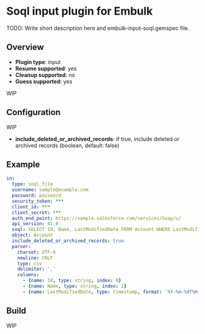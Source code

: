 # Soql input plugin for Embulk

TODO: Write short description here and embulk-input-soql.gemspec file.

## Overview

* **Plugin type**: input
* **Resume supported**: yes
* **Cleanup supported**: no
* **Guess supported**: yes

WIP

## Configuration

WIP

* **include_deleted_or_archived_records**: if true, include deleted or archived records (boolean, default: false)

## Example

```yaml
in:
  type: soql_file
  username: sample@example.com
  password: password
  security_token: ***
  client_id: ***
  client_secret: ***
  auth_end_point: https://sample.salesforce.com/services/Soap/u/
  api_version: 41.0
  soql: SELECT Id, Name, LastModifiedDate FROM Account WHERE LastModifiedDate > 2019-08-19T00:41:38Z ORDER BY Id
  object: Account
  include_deleted_or_archived_records: true
  parser:
    charset: UTF-8
    newline: CRLF
    type: csv
    delimiter: ','
    columns:
      - {name: Id, type: string, index: 0}
      - {name: Name, type: string, index: 1}
      - {name: LastModifiedDate, type: timestamp, format: '%Y-%m-%dT%H:%M:%S.%L%z', index: 2}
```


## Build

WIP